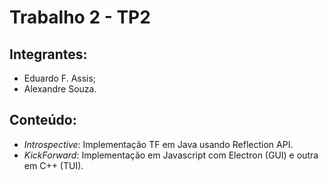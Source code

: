 # Trabalho 2 - TP2

## Integrantes:
  - Eduardo F. Assis;
  - Alexandre Souza.

## Conteúdo:
  * _Introspective_: Implementação TF em Java usando Reflection API.
  * _KickForward_: Implementação em Javascript com Electron (GUI) e outra
  em C++ (TUI).